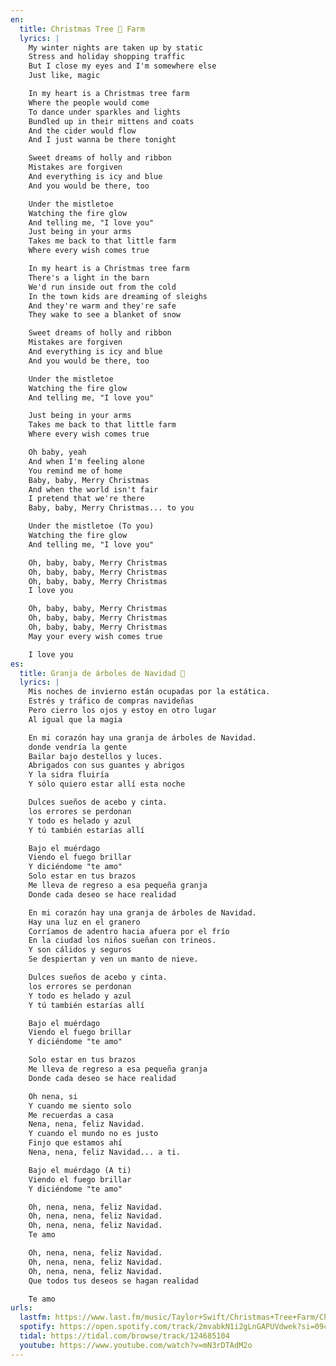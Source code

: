 ```yaml
---
en:
  title: Christmas Tree 🎄 Farm
  lyrics: |
    My winter nights are taken up by static
    Stress and holiday shopping traffic
    But I close my eyes and I'm somewhere else
    Just like, magic

    In my heart is a Christmas tree farm
    Where the people would come
    To dance under sparkles and lights
    Bundled up in their mittens and coats
    And the cider would flow
    And I just wanna be there tonight

    Sweet dreams of holly and ribbon
    Mistakes are forgiven
    And everything is icy and blue
    And you would be there, too

    Under the mistletoe
    Watching the fire glow
    And telling me, "I love you"
    Just being in your arms
    Takes me back to that little farm
    Where every wish comes true

    In my heart is a Christmas tree farm
    There's a light in the barn
    We'd run inside out from the cold
    In the town kids are dreaming of sleighs
    And they're warm and they're safe
    They wake to see a blanket of snow

    Sweet dreams of holly and ribbon
    Mistakes are forgiven
    And everything is icy and blue
    And you would be there, too

    Under the mistletoe
    Watching the fire glow
    And telling me, "I love you"

    Just being in your arms
    Takes me back to that little farm
    Where every wish comes true

    Oh baby, yeah
    And when I'm feeling alone
    You remind me of home
    Baby, baby, Merry Christmas
    And when the world isn't fair
    I pretend that we're there
    Baby, baby, Merry Christmas... to you

    Under the mistletoe (To you)
    Watching the fire glow
    And telling me, "I love you"

    Oh, baby, baby, Merry Christmas
    Oh, baby, baby, Merry Christmas
    Oh, baby, baby, Merry Christmas
    I love you

    Oh, baby, baby, Merry Christmas
    Oh, baby, baby, Merry Christmas
    Oh, baby, baby, Merry Christmas
    May your every wish comes true

    I love you
es:
  title: Granja de árboles de Navidad 🎄
  lyrics: |
    Mis noches de invierno están ocupadas por la estática.
    Estrés y tráfico de compras navideñas
    Pero cierro los ojos y estoy en otro lugar
    Al igual que la magia

    En mi corazón hay una granja de árboles de Navidad.
    donde vendría la gente
    Bailar bajo destellos y luces.
    Abrigados con sus guantes y abrigos
    Y la sidra fluiría
    Y sólo quiero estar allí esta noche

    Dulces sueños de acebo y cinta.
    los errores se perdonan
    Y todo es helado y azul
    Y tú también estarías allí

    Bajo el muérdago
    Viendo el fuego brillar
    Y diciéndome "te amo"
    Solo estar en tus brazos
    Me lleva de regreso a esa pequeña granja
    Donde cada deseo se hace realidad

    En mi corazón hay una granja de árboles de Navidad.
    Hay una luz en el granero
    Corríamos de adentro hacia afuera por el frío
    En la ciudad los niños sueñan con trineos.
    Y son cálidos y seguros
    Se despiertan y ven un manto de nieve.

    Dulces sueños de acebo y cinta.
    los errores se perdonan
    Y todo es helado y azul
    Y tú también estarías allí

    Bajo el muérdago
    Viendo el fuego brillar
    Y diciéndome "te amo"

    Solo estar en tus brazos
    Me lleva de regreso a esa pequeña granja
    Donde cada deseo se hace realidad

    Oh nena, si
    Y cuando me siento solo
    Me recuerdas a casa
    Nena, nena, feliz Navidad.
    Y cuando el mundo no es justo
    Finjo que estamos ahí
    Nena, nena, feliz Navidad... a ti.

    Bajo el muérdago (A ti)
    Viendo el fuego brillar
    Y diciéndome "te amo"

    Oh, nena, nena, feliz Navidad.
    Oh, nena, nena, feliz Navidad.
    Oh, nena, nena, feliz Navidad.
    Te amo

    Oh, nena, nena, feliz Navidad.
    Oh, nena, nena, feliz Navidad.
    Oh, nena, nena, feliz Navidad.
    Que todos tus deseos se hagan realidad

    Te amo
urls:
  lastfm: https://www.last.fm/music/Taylor+Swift/Christmas+Tree+Farm/Christmas+Tree+Farm
  spotify: https://open.spotify.com/track/2mvabkN1i2gLnGAPUVdwek?si=09c8e2854de54fa0
  tidal: https://tidal.com/browse/track/124685104
  youtube: https://www.youtube.com/watch?v=mN3rDTAdM2o
---
```

